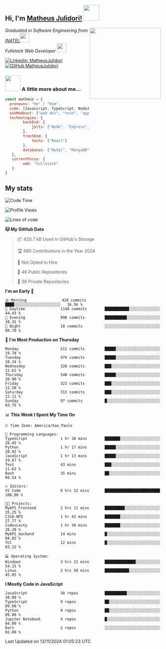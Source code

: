 <h2> Hi, I'm <a href="https://matheusjulidori.github.io" target="_blank">Matheus Julidori!</a> <img src="https://media.giphy.com/media/12oufCB0MyZ1Go/giphy.gif" width="50"></h2>
<img align='right' src="https://media.giphy.com/media/3oKIPnAiaMCws8nOsE/giphy.gif" width="230" height="auto">
<p><em>Graduated in Software Engineering from <a href="http://www.inatel.br" target="_blank">INATEL</a><img src="https://media.giphy.com/media/fYSnHlufseco8Fh93Z/giphy.gif" width="30"></br>
  Fullstack Web Developer <img src="https://media.giphy.com/media/WUlplcMpOCEmTGBtBW/giphy.gif" width="30">
</em></p>

[![Linkedin: MatheusJulidori](https://img.shields.io/badge/-MatheusJulidori-blue?style=flat-square&logo=Linkedin&logoColor=white&link=https://www.linkedin.com/in/MatheusJulidori/)](https://www.linkedin.com/in/MatheusJulidori/)
[![GitHub MatheusJulidori](https://img.shields.io/github/followers/matheusjulidori?label=follow&style=social)](https://github.com/MatheusJulidori)


### <img src="https://media.giphy.com/media/VgCDAzcKvsR6OM0uWg/giphy.gif" width="50"> A little more about me...  

```javascript
const matheus = {
  pronouns: "He" | "Him",
  code: [Javascript, TypeScript, NodeJS, Express, NestJS, React, MySQL, MongoDB, HTML, CSS, Python, Django, PostgreSQL],
  askMeAbout: ["web dev", "tech", "app dev", "games"],
  technologies: {
        backEnd: {
            js\ts: ["Node", "Express", "NestJS"]
        },
        frontEnd: {
            techs: ["React"]
        },
        databases: ["MySql", "MongoDB", "PostgreSQL"],
   },
   currentFocus: {
        web: "Fullstack"
   }
}
```
<h2>My stats</h2>

<!--START_SECTION:waka-->
![Code Time](http://img.shields.io/badge/Code%20Time-710%20hrs%2014%20mins-blue)

![Profile Views](http://img.shields.io/badge/Profile%20Views-0-blue)

![Lines of code](https://img.shields.io/badge/From%20Hello%20World%20I%27ve%20Written-7.0%20million%20lines%20of%20code-blue)

**🐱 My GitHub Data** 

> 📦 420.7 kB Used in GitHub's Storage 
 > 
> 🏆 680 Contributions in the Year 2024
 > 
> 🚫 Not Opted to Hire
 > 
> 📜 46 Public Repositories 
 > 
> 🔑 36 Private Repositories 
 > 
**I'm an Early 🐤** 

```text
🌞 Morning                428 commits         ████░░░░░░░░░░░░░░░░░░░░░   16.56 % 
🌆 Daytime                1148 commits        ███████████░░░░░░░░░░░░░░   44.43 % 
🌃 Evening                990 commits         ██████████░░░░░░░░░░░░░░░   38.31 % 
🌙 Night                  18 commits          ░░░░░░░░░░░░░░░░░░░░░░░░░   00.70 % 
```
📅 **I'm Most Productive on Thursday** 

```text
Monday                   511 commits         █████░░░░░░░░░░░░░░░░░░░░   19.78 % 
Tuesday                  474 commits         █████░░░░░░░░░░░░░░░░░░░░   18.34 % 
Wednesday                326 commits         ███░░░░░░░░░░░░░░░░░░░░░░   12.62 % 
Thursday                 540 commits         █████░░░░░░░░░░░░░░░░░░░░   20.90 % 
Friday                   323 commits         ███░░░░░░░░░░░░░░░░░░░░░░   12.50 % 
Saturday                 313 commits         ███░░░░░░░░░░░░░░░░░░░░░░   12.11 % 
Sunday                   97 commits          █░░░░░░░░░░░░░░░░░░░░░░░░   03.75 % 
```


📊 **This Week I Spent My Time On** 

```text
🕑︎ Time Zone: America/Sao_Paulo

💬 Programming Languages: 
TypeScript               1 hr 38 mins        ███████░░░░░░░░░░░░░░░░░░   26.45 % 
Python                   1 hr 17 mins        █████░░░░░░░░░░░░░░░░░░░░   20.92 % 
JavaScript               1 hr 13 mins        █████░░░░░░░░░░░░░░░░░░░░   19.87 % 
Text                     43 mins             ███░░░░░░░░░░░░░░░░░░░░░░   11.62 % 
Bash                     35 mins             ██░░░░░░░░░░░░░░░░░░░░░░░   09.54 % 

🔥 Editors: 
VS Code                  6 hrs 12 mins       █████████████████████████   100.00 % 

🐱‍💻 Projects: 
MyKPI_Frontend           2 hrs 11 mins       █████████░░░░░░░░░░░░░░░░   35.25 % 
C318-NP2                 1 hr 43 mins        ███████░░░░░░░░░░░░░░░░░░   27.77 % 
CodesLevty               1 hr 38 mins        ███████░░░░░░░░░░░░░░░░░░   26.38 % 
MyKPI_backend            14 mins             █░░░░░░░░░░░░░░░░░░░░░░░░   04.02 % 
TCC                      12 mins             █░░░░░░░░░░░░░░░░░░░░░░░░   03.32 % 

💻 Operating System: 
Windows                  3 hrs 21 mins       ██████████████░░░░░░░░░░░   54.15 % 
Linux                    2 hrs 50 mins       ███████████░░░░░░░░░░░░░░   45.85 % 
```

**I Mostly Code in JavaScript** 

```text
JavaScript               38 repos            ██████████░░░░░░░░░░░░░░░   38.00 % 
TypeScript               9 repos             ██░░░░░░░░░░░░░░░░░░░░░░░   09.00 % 
Python                   9 repos             ██░░░░░░░░░░░░░░░░░░░░░░░   09.00 % 
Jupyter Notebook         4 repos             █░░░░░░░░░░░░░░░░░░░░░░░░   04.00 % 
Dart                     2 repos             ░░░░░░░░░░░░░░░░░░░░░░░░░   02.00 % 
```




 Last Updated on 13/11/2024 01:05:23 UTC
<!--END_SECTION:waka-->
